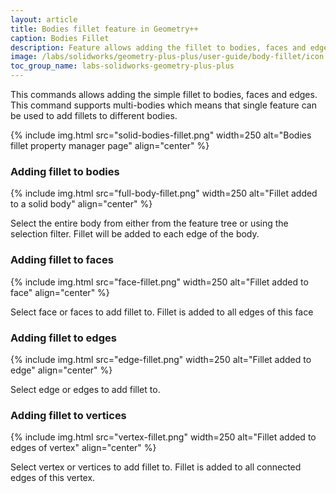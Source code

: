 ```yaml
---
layout: article
title: Bodies fillet feature in Geometry++
caption: Bodies Fillet
description: Feature allows adding the fillet to bodies, faces and edges and supports multi-bodies in SOLIDWORKS model
image: /labs/solidworks/geometry-plus-plus/user-guide/body-fillet/icon.png
toc_group_name: labs-solidworks-geometry-plus-plus
---
```

This commands allows adding the simple fillet to bodies, faces and edges. This command supports multi-bodies which means that single feature can be used to add fillets to different bodies.

{% include img.html src="solid-bodies-fillet.png" width=250 alt="Bodies fillet property manager page" align="center" %}

### Adding fillet to bodies

{% include img.html src="full-body-fillet.png" width=250 alt="Fillet added to a solid body" align="center" %}

Select the entire body from either from the feature tree or using the selection filter. Fillet will be added to each edge of the body.

### Adding fillet to faces

{% include img.html src="face-fillet.png" width=250 alt="Fillet added to face" align="center" %}

Select face or faces to add fillet to. Fillet is added to all edges of this face

### Adding fillet to edges

{% include img.html src="edge-fillet.png" width=250 alt="Fillet added to edge" align="center" %}

Select edge or edges to add fillet to.

### Adding fillet to vertices

{% include img.html src="vertex-fillet.png" width=250 alt="Fillet added to edges of vertex" align="center" %}

Select vertex or vertices to add fillet to. Fillet is added to all connected edges of this vertex.
